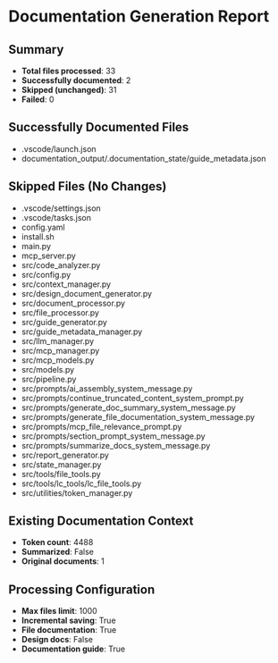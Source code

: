 # Documentation Generation Report

## Summary
- **Total files processed**: 33
- **Successfully documented**: 2
- **Skipped (unchanged)**: 31
- **Failed**: 0

## Successfully Documented Files
- .vscode/launch.json
- documentation_output/.documentation_state/guide_metadata.json

## Skipped Files (No Changes)
- .vscode/settings.json
- .vscode/tasks.json
- config.yaml
- install.sh
- main.py
- mcp_server.py
- src/code_analyzer.py
- src/config.py
- src/context_manager.py
- src/design_document_generator.py
- src/document_processor.py
- src/file_processor.py
- src/guide_generator.py
- src/guide_metadata_manager.py
- src/llm_manager.py
- src/mcp_manager.py
- src/mcp_models.py
- src/models.py
- src/pipeline.py
- src/prompts/ai_assembly_system_message.py
- src/prompts/continue_truncated_content_system_prompt.py
- src/prompts/generate_doc_summary_system_message.py
- src/prompts/generate_file_documentation_system_message.py
- src/prompts/mcp_file_relevance_prompt.py
- src/prompts/section_prompt_system_message.py
- src/prompts/summarize_docs_system_message.py
- src/report_generator.py
- src/state_manager.py
- src/tools/file_tools.py
- src/tools/lc_tools/lc_file_tools.py
- src/utilities/token_manager.py

## Existing Documentation Context
- **Token count**: 4488
- **Summarized**: False
- **Original documents**: 1

## Processing Configuration
- **Max files limit**: 1000
- **Incremental saving**: True
- **File documentation**: True
- **Design docs**: False
- **Documentation guide**: True
